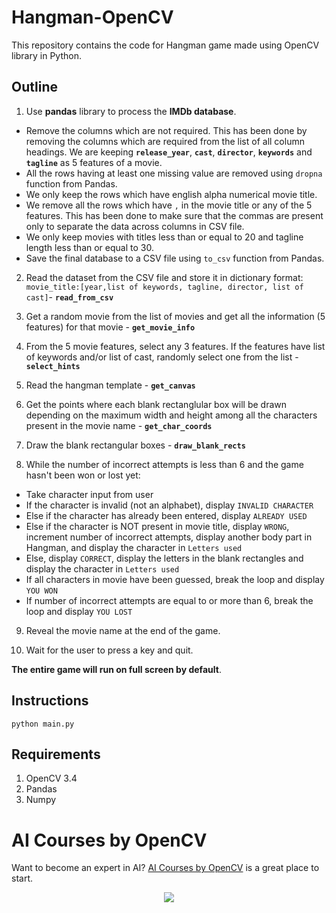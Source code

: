 # Hangman-OpenCV

This repository contains the code for Hangman game made using OpenCV library in
Python.

## Outline

1. Use **pandas** library to process the **IMDb database**.

- Remove the columns which are not required. This has been done by removing the
  columns which are required from the list of all column headings. We are
  keeping **`release_year`**, **`cast`**, **`director`**, **`keywords`** and
  **`tagline`** as 5 features of a movie.
- All the rows having at least one missing value are removed using `dropna`
  function from Pandas.
- We only keep the rows which have english alpha numerical movie title.
- We remove all the rows which have `,` in the movie title or any of the 5
  features. This has been done to make sure that the commas are present only to
  separate the data across columns in CSV file.
- We only keep movies with titles less than or equal to 20 and tagline length
  less than or equal to 30.
- Save the final database to a CSV file using `to_csv` function from Pandas.

2. Read the dataset from the CSV file and store it in dictionary format:
   `movie_title:[year,list of keywords, tagline, director, list of cast]`-
   **`read_from_csv`**

3. Get a random movie from the list of movies and get all the information (5
   features) for that movie - **`get_movie_info`**

4. From the 5 movie features, select any 3 features. If the features have list
   of keywords and/or list of cast, randomly select one from the list -
   **`select_hints`**

5. Read the hangman template - **`get_canvas`**

6. Get the points where each blank rectanglular box will be drawn depending on
   the maximum width and height among all the characters present in the movie
   name - **`get_char_coords`**

7. Draw the blank rectangular boxes - **`draw_blank_rects`**

8. While the number of incorrect attempts is less than 6 and the game hasn't
   been won or lost yet:

- Take character input from user
- If the character is invalid (not an alphabet), display `INVALID CHARACTER`
- Else if the character has already been entered, display `ALREADY USED`
- Else if the character is NOT present in movie title, display `WRONG`,
  increment number of incorrect attempts, display another body part in Hangman,
  and display the character in `Letters used`
- Else, display `CORRECT`, display the letters in the blank rectangles and
  display the character in `Letters used`
- If all characters in movie have been guessed, break the loop and display
  `YOU WON`
- If number of incorrect attempts are equal to or more than 6, break the loop
  and display `YOU LOST`

9. Reveal the movie name at the end of the game.

10. Wait for the user to press a key and quit.

**The entire game will run on full screen by default**.

## Instructions

`python main.py`

## Requirements

1. OpenCV 3.4
2. Pandas
3. Numpy

# AI Courses by OpenCV

Want to become an expert in AI?
[AI Courses by OpenCV](https://opencv.org/courses/) is a great place to start.

<a href="https://opencv.org/courses/">
<p align="center"> 
<img src="https://www.learnopencv.com/wp-content/uploads/2020/04/AI-Courses-By-OpenCV-Github.png">
</p>
</a>
